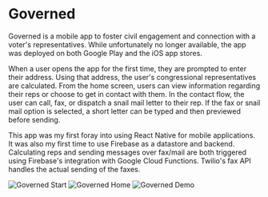 # Governed
Governed is a mobile app to foster civil engagement and connection with a voter's representatives. While unfortunately no longer available, the app was deployed on both Google Play and the iOS app stores.

When a user opens the app for the first time, they are prompted to enter their address. Using that address, the user's congressional representatives are calculated. From the home screen, users can view information regarding their reps or choose to get in contact with them. In the contact flow, the user can call, fax, or dispatch a snail mail letter to their rep. If the fax or snail mail option is selected, a short letter can be typed and then previewed before sending.

This app was my first foray into using React Native for mobile applications. It was also my first time to use Firebase as a datastore and backend. Calculating reps and sending messages over fax/mail are both triggered using Firebase's integration with Google Cloud Functions. Twilio's fax API handles the actual sending of the faxes.

![Governed Start](images/governed-start.png)
![Governed Home](images/governed-home.png)
![Governed Demo](images/governed-demo.gif)
